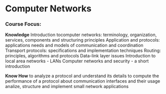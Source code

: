 # Computer Networks

### Course Focus:

**Knowledge**
  Introduction tocomputer networks: terminology, organization, services, components and structuring principles
  Application and protocols: applications needs and models of communication and coordination
  Transport protocols: specifications and implementation techniques
  Routing: principles, algorithms and protocols
  Data-link layer issues
  Introduction to local area networks - LANs
  Computer networks and security - a short introduction

**Know How**
  to analyze a protocol and understand its details
  to compute the performance of a protocol
  about communication interfaces and their usage
  analize, structure and implement small network applications